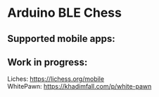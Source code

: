 # Arduino BLE Chess

## Supported mobile apps:

## Work in progress:
Liches: https://lichess.org/mobile \
WhitePawn: https://khadimfall.com/p/white-pawn